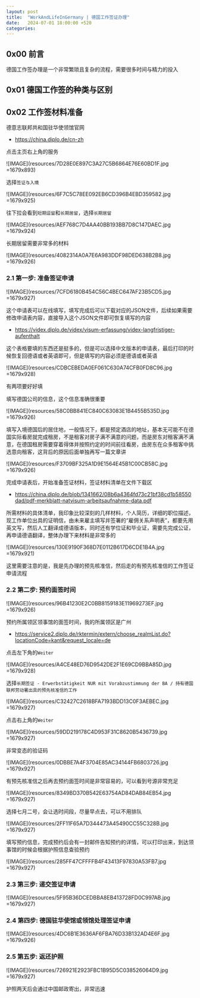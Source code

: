 ```yaml
---
layout: post
title:  "WorkAndLifeInGermany | 德国工作签证办理"
date:   2024-07-01 18:00:00 +520
categories: 
---
```


## 0x00 前言

德国工作签办理是一个非常繁琐且复杂的流程，需要很多时间与精力的投入

## 0x01 德国工作签的种类与区别



## 0x02 工作签材料准备

德意志联邦共和国驻华使领馆官网

- https://china.diplo.de/cn-zh

点击主页右上角的服务

![IMAGE](resources/7D28E0E897C3A27C5B6864E76E60BD1F.jpg =1679x893)

选择`签证与入境`

![IMAGE](resources/6F7C5C78EE092EB6CD396B4EBD359582.jpg =1679x925)

往下拉会看到`短期逗留`和`长期居留`，选择`长期居留`

![IMAGE](resources/AEF768C7D4AA40BB193BB7D8C147DAEC.jpg =1679x924)

长期居留需要非常多的材料

![IMAGE](resources/4082314A0A7E6A983DDF98DED638B2B8.jpg =1679x926)

### 2.1 第一步: 准备签证申请

![IMAGE](resources/7CFD6180B454C56C4BEC647AF23B5CD5.jpg =1679x927)

这个申请表可以在线填写，填写完成后可以下载对应的JSON文件，后续如果需要修改申请表内容，直接导入这个JSON文件即可恢复填写的内容

- https://videx.diplo.de/videx/visum-erfassung/videx-langfristiger-aufenthalt

这个表格要填的东西还是挺多的，但是可以选择中文版本的申请表，最后打印的时候恢复回德语或者英语即可，但是填写的内容必须是德语或者英语

![IMAGE](resources/CDBCEBEDA0EF061C630A74CFB0FD8C96.jpg =1679x928)

有两项要好好填

填写德国公司的信息，这个信息准确很重要

![IMAGE](resources/58C0BB841EC840C63083E1B4455B535D.jpg =1679x926)

填写入境德国后的居住地，一般情况下，都是预定酒店的地址，基本无可能不在德国实际看房就完成租房，不是租客对房子满不满意的问题，而是房东对租客满不满意，在德国租房需要穿着得体并按照约定的时间前往看房，由房东在众多租客中挑选意向租客，这背后的原因后面单独再写一篇文章讲

![IMAGE](resources/F3709BF325A1D9E1564E45B1C00CB58C.jpg =1679x926)

完成申请表后，开始准备签证材料，签证材料清单在文件下载区

- https://china.diplo.de/blob/1341662/08b6a4364fd73c21bf38cd1b58550dad/pdf-merkblatt-natvisum-arbeitsaufnahme-data.pdf

所需材料的具体清单，我印象比较深刻的几样材料，个人简历，详细的职位描述，现工作单位出具的证明信，由未来雇主填写并签署的“雇佣关系声明表”，都要先用英文写，然后人工翻译成德语版本，同时还有学位证和毕业证，需要先完成公证，再申请德语翻译，整体办理下来材料是非常多的

![IMAGE](resources/130E9190F368D7E0112B617D6CDE1B4A.jpg =1679x921)

这里需要注意的是，我是先办理的预先核准信，然后走的有预先核准信的工作签证申请流程

### 2.2 第二步: 预约面签时间

![IMAGE](resources/96B41230E2C0BB8159183E11969273EF.jpg =1679x926)

预约所属领区领事馆的面签时间，我的所属领区是广州

- https://service2.diplo.de/rktermin/extern/choose_realmList.do?locationCode=kant&request_locale=de

点击左下角的`Weiter`

![IMAGE](resources/A4CE48ED76D9542DE2F1E69CD9BBA85D.jpg =1679x928)

选择`长期签证 - Erwerbstätigkeit NUR mit Vorabzustimmung der BA / 持有德国联邦劳动署出具的预先核准信的工作`

![IMAGE](resources/C32427C2618BFA7193BDD13C0F3AEBEC.jpg =1679x927)

点击右上角的`Weiter`

![IMAGE](resources/59DD219178C4D953F31C8620B5436739.jpg =1679x927)

非常变态的验证码

![IMAGE](resources/0DBBE7A4F3704E85AC34144FB6803726.jpg =1679x927)

有预先核准信之后再去预约面签时间是非常容易的，可以看到号源非常充足

![IMAGE](resources/8349BD370B542E63754AD84DAB84EB54.jpg =1679x927)

选择七月二号，会让选时间段，尽量早点去，可以不用排队

![IMAGE](resources/2FF11F65A7D344473A45490CC55C328B.jpg =1679x927)

填写预约信息，完成预约后会有一封邮件告知预约的详情，可以打印出来，到达领事馆的时候会根据护照信息查验预约

![IMAGE](resources/285FF47CFFFFB4F43413F97830A53FB7.jpg =1679x927)

### 2.3 第三步: 递交签证申请

![IMAGE](resources/5F95B36DCEDBBA8EB413728FD0C997AB.jpg =1679x927)

### 2.4 第四步: 德国驻华使馆或领馆处理签证申请

![IMAGE](resources/4DC6B1E3636AF6FBA76D33B132AD4E6F.jpg =1679x926)

### 2.5 第五步: 返还护照

![IMAGE](resources/726921E2923FBC1B95D5C038526064D9.jpg =1679x927)

护照两天后会通过中国邮政寄出，非常迅速